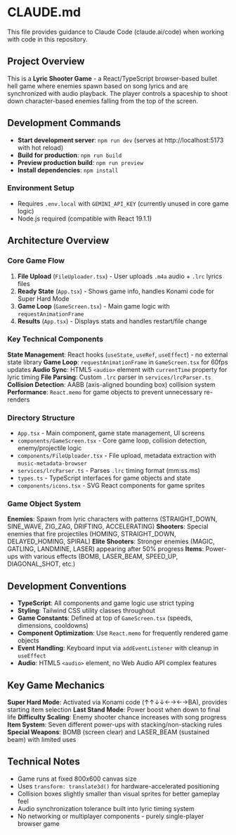 # CLAUDE.md

This file provides guidance to Claude Code (claude.ai/code) when working with code in this repository.

## Project Overview

This is a **Lyric Shooter Game** - a React/TypeScript browser-based bullet hell game where enemies spawn based on song lyrics and are synchronized with audio playback. The player controls a spaceship to shoot down character-based enemies falling from the top of the screen.

## Development Commands

- **Start development server**: `npm run dev` (serves at http://localhost:5173 with hot reload)
- **Build for production**: `npm run build`
- **Preview production build**: `npm run preview`
- **Install dependencies**: `npm install`

### Environment Setup
- Requires `.env.local` with `GEMINI_API_KEY` (currently unused in core game logic)
- Node.js required (compatible with React 19.1.1)

## Architecture Overview

### Core Game Flow
1. **File Upload** (`FileUploader.tsx`) - User uploads `.m4a` audio + `.lrc` lyrics files
2. **Ready State** (`App.tsx`) - Shows game info, handles Konami code for Super Hard Mode
3. **Game Loop** (`GameScreen.tsx`) - Main game logic with `requestAnimationFrame`
4. **Results** (`App.tsx`) - Displays stats and handles restart/file change

### Key Technical Components

**State Management**: React hooks (`useState`, `useRef`, `useEffect`) - no external state library
**Game Loop**: `requestAnimationFrame` in `GameScreen.tsx` for 60fps updates
**Audio Sync**: HTML5 `<audio>` element with `currentTime` property for lyric timing
**File Parsing**: Custom `.lrc` parser in `services/lrcParser.ts`
**Collision Detection**: AABB (axis-aligned bounding box) collision system
**Performance**: `React.memo` for game objects to prevent unnecessary re-renders

### Directory Structure
- `App.tsx` - Main component, game state management, UI screens
- `components/GameScreen.tsx` - Core game loop, collision detection, enemy/projectile logic
- `components/FileUploader.tsx` - File upload, metadata extraction with `music-metadata-browser`
- `services/lrcParser.ts` - Parses `.lrc` timing format (mm:ss.ms)
- `types.ts` - TypeScript interfaces for game objects and state
- `components/icons.tsx` - SVG React components for game sprites

### Game Object System

**Enemies**: Spawn from lyric characters with patterns (STRAIGHT_DOWN, SINE_WAVE, ZIG_ZAG, DRIFTING, ACCELERATING)
**Shooters**: Special enemies that fire projectiles (HOMING, STRAIGHT_DOWN, DELAYED_HOMING, SPIRAL)
**Elite Shooters**: Stronger enemies (MAGIC, GATLING, LANDMINE, LASER) appearing after 50% progress
**Items**: Power-ups with various effects (BOMB, LASER_BEAM, SPEED_UP, DIAGONAL_SHOT, etc.)

## Development Conventions

- **TypeScript**: All components and game logic use strict typing
- **Styling**: Tailwind CSS utility classes throughout
- **Game Constants**: Defined at top of `GameScreen.tsx` (speeds, dimensions, cooldowns)
- **Component Optimization**: Use `React.memo` for frequently rendered game objects
- **Event Handling**: Keyboard input via `addEventListener` with cleanup in `useEffect`
- **Audio**: HTML5 `<audio>` element, no Web Audio API complex features

## Key Game Mechanics

**Super Hard Mode**: Activated via Konami code (↑↑↓↓←→←→BA), provides starting item selection
**Last Stand Mode**: Power boost when down to final life
**Difficulty Scaling**: Enemy shooter chance increases with song progress
**Item System**: Seven different power-ups with stacking/non-stacking rules
**Special Weapons**: BOMB (screen clear) and LASER_BEAM (sustained beam) with limited uses

## Technical Notes

- Game runs at fixed 800x600 canvas size
- Uses `transform: translate3d()` for hardware-accelerated positioning
- Collision boxes slightly smaller than visual sprites for better gameplay feel
- Audio synchronization tolerance built into lyric timing system
- No networking or multiplayer components - purely single-player browser game